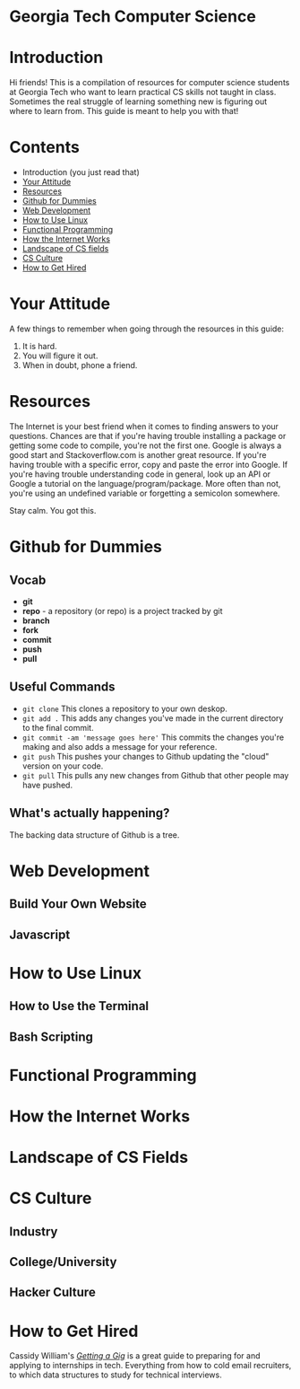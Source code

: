 Georgia Tech Computer Science
=============

# Introduction

Hi friends! This is a compilation of resources for computer science students at Georgia Tech who want to learn practical CS skills not taught in class. Sometimes the real struggle of learning something new is figuring out where to learn from. This guide is meant to help you with that!

# Contents
- Introduction (you just read that)
- [Your Attitude](#your-attitude)
- [Resources](#resources)
- [Github for Dummies](#github-for-dummies)
- [Web Development](#web-devevelopment)
- [How to Use Linux](#how-to-use-linux)
- [Functional Programming](#functional-programming)
- [How the Internet Works](#how-the-internet-works)
- [Landscape of CS fields](#landscape-of-cs-fields)
- [CS Culture](#cs-culture)
- [How to Get Hired](#how-to-get-hired)

# Your Attitude

A few things to remember when going through the resources in this guide:

1. It is hard.
2. You will figure it out.
3. When in doubt, phone a friend.

# Resources

The Internet is your best friend when it comes to finding answers to your questions. Chances are that if you're having trouble installing a package or getting some code to compile, you're not the first one. Google is always a good start and Stackoverflow.com is another great resource. If you're having trouble with a specific error, copy and paste the error into Google. If you're having trouble understanding code in general, look up an API or Google a tutorial on the language/program/package. More often than not, you're using an undefined variable or forgetting a semicolon somewhere.

Stay calm. You got this.

# Github for Dummies
## Vocab
- **git**
- **repo** - a repository (or repo) is a project tracked by git
- **branch**
- **fork**
- **commit**
- **push**
- **pull**

## Useful Commands
- `git clone` This clones a repository to your own deskop.
- `git add .` This adds any changes you've made in the current directory to the final commit.
- `git commit -am 'message goes here'` This commits the changes you're making and also adds a message for your reference.
- `git push` This pushes your changes to Github updating the "cloud" version on your code.
- `git pull` This pulls any new changes from Github that other people may have pushed.

## What's actually happening?
The backing data structure of Github is a tree.

# Web Development
## Build Your Own Website
## Javascript

# How to Use Linux
## How to Use the Terminal
## Bash Scripting

# Functional Programming

# How the Internet Works

# Landscape of CS Fields

# CS Culture
## Industry
## College/University
## Hacker Culture

# How to Get Hired

Cassidy William's [_Getting a Gig_](https://github.com/cassidoo/getting-a-gig) is a great guide to preparing for and applying to internships in tech. Everything from how to cold email recruiters, to which data structures to study for technical interviews.
